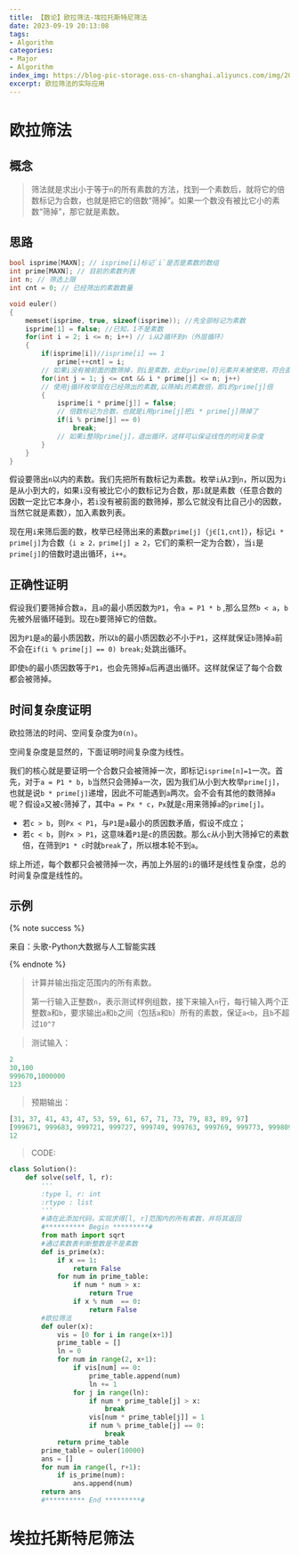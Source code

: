 ```yaml
---
title: 【数论】欧拉筛法-埃拉托斯特尼筛法
date: 2023-09-19 20:13:08
tags: 
- Algorithm
categories:
- Major
- Algorithm
index_img: https://blog-pic-storage.oss-cn-shanghai.aliyuncs.com/img/202309192017040.png
excerpt: 欧拉筛法的实际应用
---
```


# 欧拉筛法

## 概念

> 筛法就是求出小于等于`n`的所有素数的方法，找到一个素数后，就将它的倍数标记为合数，也就是把它的倍数“筛掉”。如果一个数没有被比它小的素数“筛掉”，那它就是素数。

## 思路

```c
bool isprime[MAXN]; // isprime[i]标记`i`是否是素数的数组
int prime[MAXN]; // 目前的素数列表
int n; // 筛选上限
int cnt = 0; // 已经筛出的素数数量

void euler()
{
    memset(isprime, true, sizeof(isprime)); //先全部标记为素数
    isprime[1] = false; //已知，1不是素数
    for(int i = 2; i <= n; i++) // i从2循环到n（外层循环）
    {
        if(isprime[i])//isprime[i] == 1
            prime[++cnt] = i;
        // 如果i没有被前面的数筛掉，则i是素数，此处prime[0]元素并未被使用，符合直觉
        for(int j = 1; j <= cnt && i * prime[j] <= n; j++)
        // 使用j循环枚举现在已经筛出的素数,以筛掉i的素数倍，即i的prime[j]倍
        {
            isprime[i * prime[j]] = false;
            // 倍数标记为合数，也就是i用prime[j]把i * prime[j]筛掉了
            if(i % prime[j] == 0) 
                break;
            // 如果i整除prime[j]，退出循环，这样可以保证线性的时间复杂度
        }
    }
}
```

假设要筛出`n`以内的素数。我们先把所有数标记为素数。枚举`i`从`2`到`n`，所以因为`i`是从小到大的，如果`i`没有被比它小的数标记为合数，那`i`就是素数（任意合数的因数一定比它本身小，若`i`没有被前面的数筛掉，那么它就没有比自己小的因数，当然它就是素数），加入素数列表。

现在用`i`来筛后面的数，枚举已经筛出来的素数`prime[j]`（`j∈[1,cnt]`），标记`i * prime[j]`为合数（`i ≥ 2，prime[j] ≥ 2`，它们的乘积一定为合数），当`i`是`prime[j]`的倍数时退出循环，`i++`。

## 正确性证明
假设我们要筛掉合数`a`，且`a`的最小质因数为`P1`，令`a = P1 * b` ,那么显然`b < a`，`b`先被外层循环碰到。现在`b`要筛掉它的倍数。

因为`P1`是`a`的最小质因数，所以`b`的最小质因数必不小于`P1`，这样就保证`b`筛掉`a`前不会在`if(i % prime[j] == 0) break;`处跳出循环。

即使`b`的最小质因数等于`P1`，也会先筛掉`a`后再退出循环。这样就保证了每个合数都会被筛掉。

## 时间复杂度证明
欧拉筛法的时间、空间复杂度为`Θ(n)`。

空间复杂度是显然的，下面证明时间复杂度为线性。

我们的核心就是要证明一个合数只会被筛掉一次，即标记`isprime[n]=1`一次。首先，对于`a = P1 * b`，`b`当然只会筛掉`a`一次，因为我们从小到大枚举`prime[j]`，也就是说`b * prime[j]`递增，因此不可能遇到`a`两次。会不会有其他的数筛掉`a`呢？假设`a`又被`c`筛掉了，其中`a = Px * c`，`Px`就是`c`用来筛掉`a`的`prime[j]`。

- 若`c > b`，则`Px < P1`，与`P1`是`a`最小的质因数矛盾，假设不成立；
- 若`c < b`，则`Px > P1`，这意味着`P1`是`c`的质因数。那么`c`从小到大筛掉它的素数倍，在筛到`P1 * c`时就`break`了，所以根本轮不到`a`。

综上所述，每个数都只会被筛掉一次，再加上外层的`i`的循环是线性复杂度，总的时间复杂度是线性的。

## 示例

{% note success %}

来自：头歌-Python大数据与人工智能实践

{% endnote %}

>  计算并输出指定范围内的所有素数。
>
> 第一行输入正整数`n`，表示测试样例组数，接下来输入`n`行，每行输入两个正整数`a`和`b`，要求输出`a`和`b`之间（包括`a`和`b`）所有的素数，保证`a<b`，且`b`不超过`10^7`

> 测试输入：

```python
2
30,100
999670,1000000
123
```

> 预期输出：

```python
[31, 37, 41, 43, 47, 53, 59, 61, 67, 71, 73, 79, 83, 89, 97]
[999671, 999683, 999721, 999727, 999749, 999763, 999769, 999773, 999809, 999853, 999863, 999883, 999907, 999917, 999931, 999953, 999959, 999961, 999979, 999983]
12
```

> CODE:

```python
class Solution():
    def solve(self, l, r):
        '''
        :type l, r: int
        :rtype : list
        '''
        #请在此添加代码，实现求得[l, r]范围内的所有素数，并将其返回
        #********** Begin *********#
        from math import sqrt
        #通过素数表判断整数是不是素数
        def is_prime(x):
            if x == 1:
                return False
            for num in prime_table:
                if num * num > x:
                    return True
                if x % num  == 0:
                    return False
        #欧拉筛法
        def ouler(x):
            vis = [0 for i in range(x+1)]
            prime_table = []
            ln = 0
            for num in range(2, x+1):
                if vis[num] == 0:
                    prime_table.append(num)
                    ln += 1
                for j in range(ln):
                    if num * prime_table[j] > x:
                        break
                    vis[num * prime_table[j]] = 1
                    if num % prime_table[j] == 0:
                        break
            return prime_table
        prime_table = ouler(10000)
        ans = []
        for num in range(l, r+1):
            if is_prime(num):
                ans.append(num)
        return ans
        #********** End *********#
```

# 埃拉托斯特尼筛法

